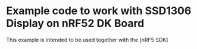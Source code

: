 # Example code to work with SSD1306 Display on nRF52 DK Board

This example is intended to be used together with the [nRF5 SDK]
